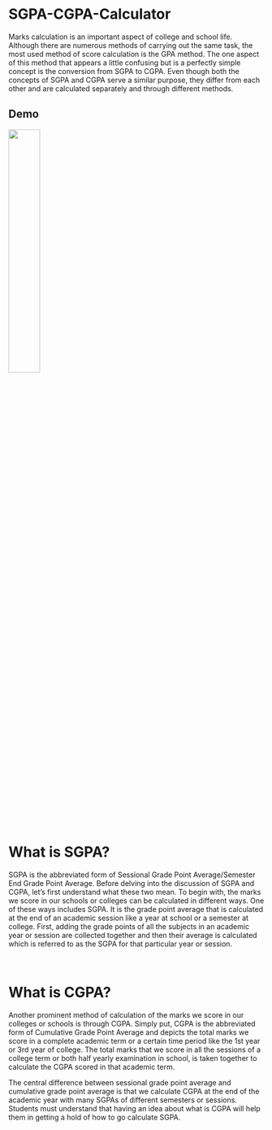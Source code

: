<h1> SGPA-CGPA-Calculator </h1>
<p>Marks calculation is an important aspect of college and school life. Although there are numerous methods of carrying out the same task, the most used method of score calculation is the GPA method. The one aspect of this method that appears a little confusing but is a perfectly simple concept is the conversion from SGPA to CGPA. Even though both the concepts of SGPA and CGPA serve a similar purpose, they differ from each other and are calculated separately and through different methods.</p>
<h2>Demo</h2>
<img style="width:35%" src="./demo.gif" />
<br>
<h1>What is SGPA?</h1> 
<p>SGPA is the abbreviated form of Sessional Grade Point Average/Semester End Grade Point Average. Before delving into the discussion of SGPA and CGPA, let’s first understand what these two mean. To begin with, the marks we score in our schools or colleges can be calculated in different ways. One of these ways includes SGPA. It is the grade point average that is calculated at the end of an academic session like a year at school or a semester at college. First, adding the grade points of all the subjects in an academic year or session are collected together and then their average is calculated which is referred to as the SGPA for that particular year or session.</p>

<br>
<h1>What is CGPA?</h1>
<p>Another prominent method of calculation of the marks we score in our colleges or schools is through CGPA. Simply put, CGPA is the abbreviated form of Cumulative Grade Point Average and depicts the total marks we score in a complete academic term or a certain time period like the 1st year or 3rd year of college. The total marks that we score in all the sessions of a college term or both half yearly examination in school, is taken together to calculate the CGPA scored in that academic term.</p>
<p>The central difference between sessional grade point average and cumulative grade point average is that we calculate CGPA at the end of the academic year with many SGPAs of different semesters or sessions. Students must understand that having an idea about what is CGPA will help them in getting a hold of how to go calculate SGPA.</p>
